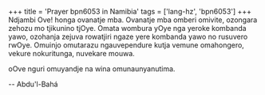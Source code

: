 +++
title = 'Prayer bpn6053 in Namibia'
tags = ['lang-hz', 'bpn6053']
+++
Ndjambi Ove! honga ovanatje mba. Ovanatje mba omberi omivite, ozongara zehozu mo tjikunino tjOye. Omata wombura yOye nga yeroke kombanda yawo, ozohanja zejuva rowatjiri ngaze yere kombanda yawo no rusuvero rwOye. Omuinjo omutarazu ngauvependure kutja vemune omahongero, vekure nokuritunga, nuvekare mouwa. 

oOve nguri omuyandje na wina omunaunyanutima.

-- Abdu'l-Bahá
